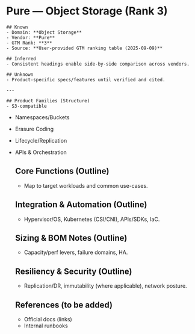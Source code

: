 # Pure — Object Storage (Rank 3)

    ## Known
    - Domain: **Object Storage**
    - Vendor: **Pure**
    - GTM Rank: **3**
    - Source: **User-provided GTM ranking table (2025-09-09)**

    ## Inferred
    - Consistent headings enable side-by-side comparison across vendors.

    ## Unknown
    - Product-specific specs/features until verified and cited.

    ---

    ## Product Families (Structure)
    - S3-compatible
- Namespaces/Buckets
- Erasure Coding
- Lifecycle/Replication
- APIs & Orchestration

    ## Core Functions (Outline)
    - Map to target workloads and common use-cases.

    ## Integration & Automation (Outline)
    - Hypervisor/OS, Kubernetes (CSI/CNI), APIs/SDKs, IaC.

    ## Sizing & BOM Notes (Outline)
    - Capacity/perf levers, failure domains, HA.

    ## Resiliency & Security (Outline)
    - Replication/DR, immutability (where applicable), network posture.

    ## References (to be added)
    - Official docs (links)
    - Internal runbooks
